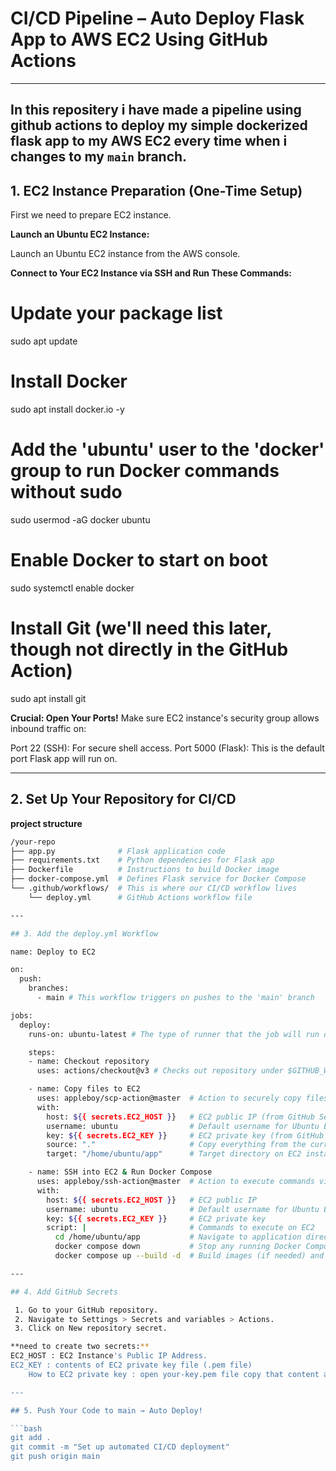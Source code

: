 # CI/CD Pipeline – Auto Deploy Flask App to AWS EC2 Using GitHub Actions

---
In this repositery i have made a pipeline using github actions to deploy my simple dockerized flask app to my AWS EC2 every time when i changes to my `main` branch.
---

##  1. EC2 Instance Preparation (One-Time Setup)

First we need to prepare EC2 instance.

**Launch an Ubuntu EC2 Instance:**

Launch an Ubuntu EC2 instance from the AWS console.

**Connect to Your EC2 Instance via SSH and Run These Commands:**

# Update your package list
sudo apt update

# Install Docker
sudo apt install docker.io -y

# Add the 'ubuntu' user to the 'docker' group to run Docker commands without sudo
sudo usermod -aG docker ubuntu

# Enable Docker to start on boot
sudo systemctl enable docker

# Install Git (we'll need this later, though not directly in the GitHub Action)
sudo apt install git

**Crucial: Open Your Ports!**
Make sure EC2 instance's security group allows inbound traffic on:

  Port 22 (SSH): For secure shell access.
  Port 5000 (Flask): This is the default port Flask app will run on.

---

## 2. Set Up Your Repository for CI/CD

**project structure**
```bash
/your-repo
├── app.py              # Flask application code
├── requirements.txt    # Python dependencies for Flask app
├── Dockerfile          # Instructions to build Docker image
├── docker-compose.yml  # Defines Flask service for Docker Compose
└── .github/workflows/  # This is where our CI/CD workflow lives
    └── deploy.yml      # GitHub Actions workflow file

---

## 3. Add the deploy.yml Workflow

name: Deploy to EC2

on:
  push:
    branches:
      - main # This workflow triggers on pushes to the 'main' branch

jobs:
  deploy:
    runs-on: ubuntu-latest # The type of runner that the job will run on

    steps:
    - name: Checkout repository
      uses: actions/checkout@v3 # Checks out repository under $GITHUB_WORKSPACE

    - name: Copy files to EC2
      uses: appleboy/scp-action@master  # Action to securely copy files to EC2
      with:
        host: ${{ secrets.EC2_HOST }}   # EC2 public IP (from GitHub Secrets)
        username: ubuntu                # Default username for Ubuntu EC2 instances
        key: ${{ secrets.EC2_KEY }}     # EC2 private key (from GitHub Secrets)
        source: "."                     # Copy everything from the current directory
        target: "/home/ubuntu/app"      # Target directory on EC2 instance

    - name: SSH into EC2 & Run Docker Compose
      uses: appleboy/ssh-action@master  # Action to execute commands via SSH on EC2
      with:
        host: ${{ secrets.EC2_HOST }}   # EC2 public IP
        username: ubuntu                # Default username for Ubuntu EC2 instances
        key: ${{ secrets.EC2_KEY }}     # EC2 private key
        script: |                       # Commands to execute on EC2
          cd /home/ubuntu/app           # Navigate to application directory
          docker compose down           # Stop any running Docker Compose services
          docker compose up --build -d  # Build images (if needed) and start services in detached mode

---

## 4. Add GitHub Secrets

 1. Go to your GitHub repository.
 2. Navigate to Settings > Secrets and variables > Actions.
 3. Click on New repository secret.

**need to create two secrets:**
EC2_HOST : EC2 Instance's Public IP Address.
EC2_KEY : contents of EC2 private key file (.pem file)
    How to EC2 private key : open your-key.pem file copy that content and paste it to EC2_KEY

---

## 5. Push Your Code to main → Auto Deploy!

```bash
git add .
git commit -m "Set up automated CI/CD deployment"
git push origin main
